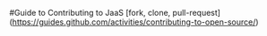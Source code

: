 #Guide to Contributing to JaaS
[fork, clone, pull-request] (https://guides.github.com/activities/contributing-to-open-source/)
